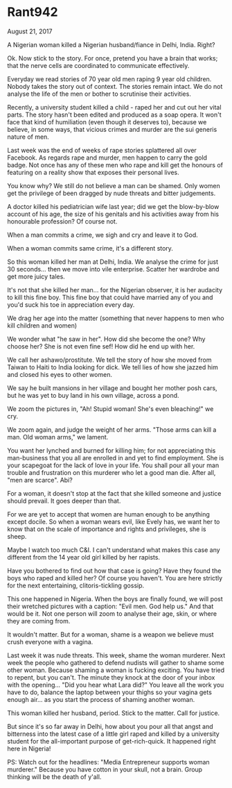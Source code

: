 # Rant942


August 21, 2017

A Nigerian woman killed a Nigerian husband/fiance in Delhi, India. Right? 

Ok. Now stick to the story. For once, pretend you have a brain that works; that the nerve cells are coordinated to communicate effectively. 

Everyday we read stories of 70 year old men raping 9 year old children. Nobody takes the story out of context. The stories remain intact. We do not analyse the life of the men or bother to scrutinise their activities. 

Recently, a university student killed a child - raped her and cut out her vital parts. The story hasn't been edited and produced as a soap opera. It won't face that kind of humiliation (even though it deserves to), because we believe, in some ways, that vicious crimes and murder are the sui generis nature of men.

Last week was the end of weeks of rape stories splattered all over Facebook. As regards rape and murder, men happen to carry the gold badge. Not once has any of these men who rape and kill get the honours of featuring on a reality show that exposes their personal lives. 

You know why? We still do not believe a man can be shamed. Only women get the privilege of been dragged by nude threats and bitter judgements.

A doctor killed his pediatrician wife last year; did we get the blow-by-blow account of his age, the size of his genitals and his activities away from his honourable profession? Of course not.

When a man commits a crime, we sigh and cry and leave it to God.

When a woman commits same crime, it's a different story. 

So this woman killed her man at Delhi, India. We analyse the crime for just 30 seconds... then we move into vile enterprise. Scatter her wardrobe and get more juicy tales.

It's not that she killed her man... for the Nigerian observer, it is her audacity to kill this fine boy. This fine boy that could have married any of you and you'd suck his toe in appreciation every day.

We drag her age into the matter (something that never happens to men who kill children and women)

We wonder what "he saw in her". How did she become the one? Why choose her? She is not even fine sef! How did he end up with her. 

We call her ashawo/prostitute. We tell the story of how she moved from Taiwan to Haiti to India looking for dick. We tell lies of how she jazzed him and closed his eyes to other women.

We say he built mansions in her village and bought her mother posh cars, but he was yet to buy land in his own village, across a pond.

We zoom the pictures in, "Ah! Stupid woman! She's even bleaching!" we cry.

We zoom again, and judge the weight of her arms. "Those arms can kill a man. Old woman arms," we lament.

You want her lynched and burned for killing him; for not appreciating this man-business that you all are enrolled in and yet to find employment. She is your scapegoat for the lack of love in your life. You shall pour all your man trouble and frustration on this murderer who let a good man die.  After all, "men are scarce". Abi? 

For a woman, it doesn't stop at the fact that she killed someone and justice should prevail. It goes deeper than that.

For we are yet to accept that women are human enough to be anything except docile. So when a woman wears evil, like Evely has, we want her to know that on the scale of importance and rights and privileges, she is sheep.

Maybe I watch too much C&I. I can't understand what makes this case any different from the 14 year old girl killed by her rapists.

Have you bothered to find out how that case is going? Have they found the boys who raped and killed her? Of course you haven't. You are here strictly for the next entertaining, clitoris-tickling gossip.

This one happened in Nigeria. When the boys are finally found, we will post their wretched pictures with a caption: "Evil men. God help us." And that would be it. Not one person will zoom to analyse their age, skin, or where they are coming from.

It wouldn't matter. But for a woman, shame is a weapon we believe must crush everyone with a vagina.

Last week it was nude threats. This week, shame the woman murderer. Next week the people who gathered to defend nudists will gather to shame some other woman. Because shaming a woman is fucking exciting. You have tried to repent, but you can't. The minute they knock at the door of your inbox with the opening... "Did you hear what Lara did?" You leave all the work you have to do, balance the laptop between your thighs so your vagina gets enough air... as you start the process of shaming another woman.

This woman killed her husband, period. Stick to the matter. Call for justice. 

But since it's so far away in Delhi, how about you pour all that angst and bitterness into the latest case of a little girl raped and killed by a university student for the all-important purpose of get-rich-quick. It happened right here in Nigeria!

PS: Watch out for the headlines: "Media Entrepreneur supports woman murderer."
Because you have cotton in your skull, not a brain. Group thinking will be the death of y'all.